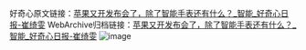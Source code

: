 好奇心原文链接：[苹果又开发布会了，除了智能手表还有什么？_智能_好奇心日报-崔绮雯](https://www.qdaily.com/articles/7178.html)
WebArchive归档链接：[苹果又开发布会了，除了智能手表还有什么？_智能_好奇心日报-崔绮雯](http://web.archive.org/web/20160408030845/http://www.qdaily.com/articles/7178.html)
![image](http://ww3.sinaimg.cn/large/007d5XDply1g3x09zfxu0j30u04kte81)